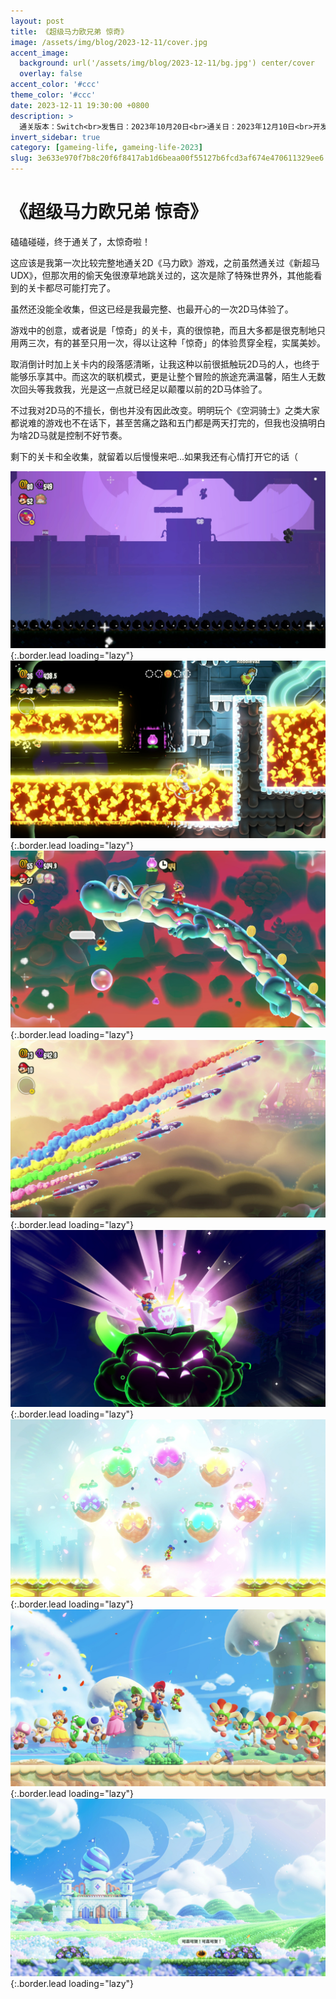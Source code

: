 ```yaml
---
layout: post
title: 《超级马力欧兄弟 惊奇》
image: /assets/img/blog/2023-12-11/cover.jpg
accent_image: 
  background: url('/assets/img/blog/2023-12-11/bg.jpg') center/cover
  overlay: false
accent_color: '#ccc'
theme_color: '#ccc'
date: 2023-12-11 19:30:00 +0800
description: >
  通关版本：Switch<br>发售日：2023年10月20日<br>通关日：2023年12月10日<br>开发商：Nintendo<br>发行商：Nintendo
invert_sidebar: true
category: [gameing-life, gameing-life-2023]
slug: 3e633e970f7b8c20f6f8417ab1d6beaa00f55127b6fcd3af674e470611329ee6
---
```


# 《超级马力欧兄弟 惊奇》

磕磕碰碰，终于通关了，太惊奇啦！

这应该是我第一次比较完整地通关2D《马力欧》游戏，之前虽然通关过《新超马UDX》，但那次用的偷天兔很潦草地跳关过的，这次是除了特殊世界外，其他能看到的关卡都尽可能打完了。

虽然还没能全收集，但这已经是我最完整、也最开心的一次2D马体验了。

游戏中的创意，或者说是「惊奇」的关卡，真的很惊艳，而且大多都是很克制地只用两三次，有的甚至只用一次，得以让这种「惊奇」的体验贯穿全程，实属美妙。

取消倒计时加上关卡内的段落感清晰，让我这种以前很抵触玩2D马的人，也终于能够乐享其中。而这次的联机模式，更是让整个冒险的旅途充满温馨，陌生人无数次回头等我救我，光是这一点就已经足以颠覆以前的2D马体验了。

不过我对2D马的不擅长，倒也并没有因此改变。明明玩个《空洞骑士》之类大家都说难的游戏也不在话下，甚至苦痛之路和五门都是两天打完的，但我也没搞明白为啥2D马就是控制不好节奏。

剩下的关卡和全收集，就留着以后慢慢来吧...如果我还有心情打开它的话（

![](/assets/img/blog/2023-12-11/1.jpg){:.border.lead loading="lazy"}
![](/assets/img/blog/2023-12-11/2.jpg){:.border.lead loading="lazy"}
![](/assets/img/blog/2023-12-11/3.jpg){:.border.lead loading="lazy"}
![](/assets/img/blog/2023-12-11/4.jpg){:.border.lead loading="lazy"}
![](/assets/img/blog/2023-12-11/5.jpg){:.border.lead loading="lazy"}
![](/assets/img/blog/2023-12-11/6.jpg){:.border.lead loading="lazy"}
![](/assets/img/blog/2023-12-11/7.jpg){:.border.lead loading="lazy"}
![](/assets/img/blog/2023-12-11/8.jpg){:.border.lead loading="lazy"}